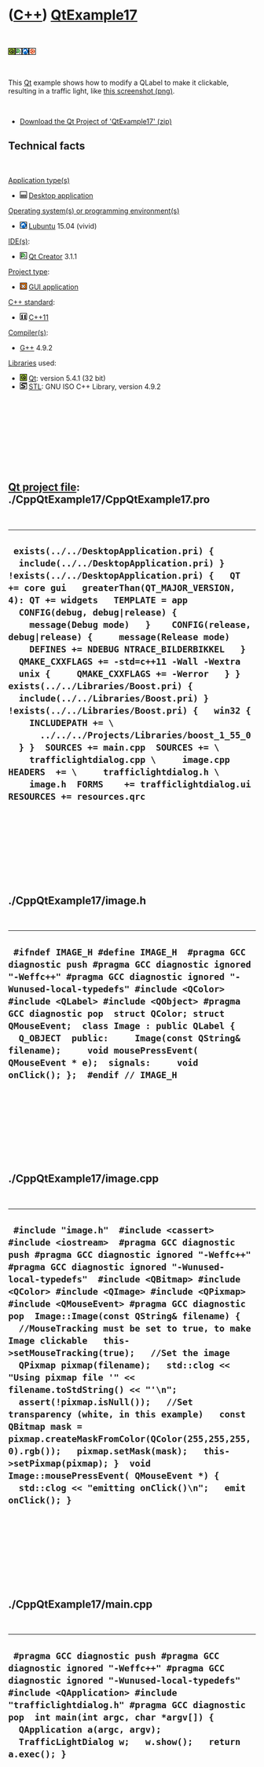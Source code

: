 
 

 

 

 

 

([C++](Cpp.md)) [QtExample17](CppQtExample17.md)
==================================================

 

![Qt](PicQt.png)![Qt
Creator](PicQtCreator.png)![Lubuntu](PicLubuntu.png)![Ubuntu](PicUbuntu.png)

 

This [Qt](CppQt.md) example shows how to modify a QLabel to make it
clickable, resulting in a traffic light, like [this screenshot
(png)](CppQtExample17.png).

 

-   [Download the Qt Project of 'QtExample17' (zip)](CppQtExample17.zip)

Technical facts
---------------

 

[Application type(s)](CppApplication.md)

-   ![Desktop](PicDesktop.png) [Desktop
    application](CppDesktopApplication.md)

[Operating system(s) or programming environment(s)](CppOs.md)

-   ![Lubuntu](PicLubuntu.png) [Lubuntu](CppLubuntu.md) 15.04 (vivid)

[IDE(s)](CppIde.md):

-   ![Qt Creator](PicQtCreator.png) [Qt Creator](CppQtCreator.md) 3.1.1

[Project type](CppQtProjectType.md):

-   ![GUI](PicGui.png) [GUI application](CppGuiApplication.md)

[C++ standard](CppStandard.md):

-   ![C++11](PicCpp11.png) [C++11](Cpp11.md)

[Compiler(s)](CppCompiler.md):

-   [G++](CppGpp.md) 4.9.2

[Libraries](CppLibrary.md) used:

-   ![Qt](PicQt.png) [Qt](CppQt.md): version 5.4.1 (32 bit)
-   ![STL](PicStl.png) [STL](CppStl.md): GNU ISO C++ Library, version
    4.9.2

 

 

 

 

 

[Qt project file](CppQtProjectFile.md): ./CppQtExample17/CppQtExample17.pro
----------------------------------------------------------------------------

 

  -----------------------------------------------------------------------------------------------------------------------------------------------------------------------------------------------------------------------------------------------------------------------------------------------------------------------------------------------------------------------------------------------------------------------------------------------------------------------------------------------------------------------------------------------------------------------------------------------------------------------------------------------------------------------------------------------------------------------------------------------------------------------------------------------------------------------------------------------------------------------------------------------
  ` exists(../../DesktopApplication.pri) {   include(../../DesktopApplication.pri) } !exists(../../DesktopApplication.pri) {   QT += core gui   greaterThan(QT_MAJOR_VERSION, 4): QT += widgets   TEMPLATE = app    CONFIG(debug, debug|release) {     message(Debug mode)   }    CONFIG(release, debug|release) {     message(Release mode)     DEFINES += NDEBUG NTRACE_BILDERBIKKEL   }    QMAKE_CXXFLAGS += -std=c++11 -Wall -Wextra    unix {     QMAKE_CXXFLAGS += -Werror   } }  exists(../../Libraries/Boost.pri) {   include(../../Libraries/Boost.pri) } !exists(../../Libraries/Boost.pri) {   win32 {     INCLUDEPATH += \       ../../../Projects/Libraries/boost_1_55_0   } }  SOURCES += main.cpp  SOURCES += \     trafficlightdialog.cpp \     image.cpp  HEADERS  += \     trafficlightdialog.h \     image.h  FORMS    += trafficlightdialog.ui  RESOURCES += resources.qrc`
  -----------------------------------------------------------------------------------------------------------------------------------------------------------------------------------------------------------------------------------------------------------------------------------------------------------------------------------------------------------------------------------------------------------------------------------------------------------------------------------------------------------------------------------------------------------------------------------------------------------------------------------------------------------------------------------------------------------------------------------------------------------------------------------------------------------------------------------------------------------------------------------------------

 

 

 

 

 

./CppQtExample17/image.h
------------------------

 

  ---------------------------------------------------------------------------------------------------------------------------------------------------------------------------------------------------------------------------------------------------------------------------------------------------------------------------------------------------------------------------------------------------------------------------------------------------------------------------------
  ` #ifndef IMAGE_H #define IMAGE_H  #pragma GCC diagnostic push #pragma GCC diagnostic ignored "-Weffc++" #pragma GCC diagnostic ignored "-Wunused-local-typedefs" #include <QColor> #include <QLabel> #include <QObject> #pragma GCC diagnostic pop  struct QColor; struct QMouseEvent;  class Image : public QLabel {   Q_OBJECT  public:     Image(const QString& filename);     void mousePressEvent( QMouseEvent * e);  signals:     void onClick(); };  #endif // IMAGE_H`
  ---------------------------------------------------------------------------------------------------------------------------------------------------------------------------------------------------------------------------------------------------------------------------------------------------------------------------------------------------------------------------------------------------------------------------------------------------------------------------------

 

 

 

 

 

./CppQtExample17/image.cpp
--------------------------

 

  --------------------------------------------------------------------------------------------------------------------------------------------------------------------------------------------------------------------------------------------------------------------------------------------------------------------------------------------------------------------------------------------------------------------------------------------------------------------------------------------------------------------------------------------------------------------------------------------------------------------------------------------------------------------------------------------------------------------------------------------------------------------------------------------------------------------------------------------------------------------------------------------------------------------
  ` #include "image.h"  #include <cassert> #include <iostream>  #pragma GCC diagnostic push #pragma GCC diagnostic ignored "-Weffc++" #pragma GCC diagnostic ignored "-Wunused-local-typedefs"  #include <QBitmap> #include <QColor> #include <QImage> #include <QPixmap> #include <QMouseEvent> #pragma GCC diagnostic pop  Image::Image(const QString& filename) {   //MouseTracking must be set to true, to make Image clickable   this->setMouseTracking(true);   //Set the image   QPixmap pixmap(filename);   std::clog << "Using pixmap file '" << filename.toStdString() << "'\n";   assert(!pixmap.isNull());   //Set transparency (white, in this example)   const QBitmap mask = pixmap.createMaskFromColor(QColor(255,255,255,0).rgb());   pixmap.setMask(mask);   this->setPixmap(pixmap); }  void Image::mousePressEvent( QMouseEvent *) {   std::clog << "emitting onClick()\n";   emit onClick(); }`
  --------------------------------------------------------------------------------------------------------------------------------------------------------------------------------------------------------------------------------------------------------------------------------------------------------------------------------------------------------------------------------------------------------------------------------------------------------------------------------------------------------------------------------------------------------------------------------------------------------------------------------------------------------------------------------------------------------------------------------------------------------------------------------------------------------------------------------------------------------------------------------------------------------------------

 

 

 

 

 

./CppQtExample17/main.cpp
-------------------------

 

  -------------------------------------------------------------------------------------------------------------------------------------------------------------------------------------------------------------------------------------------------------------------------------------------------------------------------------------------------
  ` #pragma GCC diagnostic push #pragma GCC diagnostic ignored "-Weffc++" #pragma GCC diagnostic ignored "-Wunused-local-typedefs" #include <QApplication> #include "trafficlightdialog.h" #pragma GCC diagnostic pop  int main(int argc, char *argv[]) {   QApplication a(argc, argv);   TrafficLightDialog w;   w.show();   return a.exec(); }`
  -------------------------------------------------------------------------------------------------------------------------------------------------------------------------------------------------------------------------------------------------------------------------------------------------------------------------------------------------

 

 

 

 

 

./CppQtExample17/trafficlightdialog.h
-------------------------------------

 

  ---------------------------------------------------------------------------------------------------------------------------------------------------------------------------------------------------------------------------------------------------------------------------------------------------------------------------------------------------------------------------------------------------------------------------------------------------------------------------------------------------------------------------------------------------------------------------------------------------------------------------------------------------------------------------------------------------------------------------------------------------------------------------------------------------------------------------------------------------------------------------------------------------------------------------------------------------------------------------------------------------------------------------------------------------------------------------------------------------------------------------------------------------------------------------------------------------------------------------------------------
  ` #ifndef TRAFFICLIGHTDIALOG_H #define TRAFFICLIGHTDIALOG_H  #pragma GCC diagnostic push #pragma GCC diagnostic ignored "-Weffc++" #pragma GCC diagnostic ignored "-Wunused-local-typedefs" #include <boost/shared_ptr.hpp> #include <QDialog> #pragma GCC diagnostic pop  struct Image;  namespace Ui {   class TrafficLightDialog; }  class TrafficLightDialog : public QDialog {   Q_OBJECT  public:   explicit TrafficLightDialog(QWidget *parent = 0);   TrafficLightDialog(const TrafficLightDialog&) = delete;   TrafficLightDialog& operator=(const TrafficLightDialog&) = delete;   ~TrafficLightDialog();  private:   Ui::TrafficLightDialog *ui;   //Images on the screen   boost::shared_ptr<Image> m_red;   boost::shared_ptr<Image> m_orange;   boost::shared_ptr<Image> m_green;   //Read-only off-screen images   boost::shared_ptr<const Image> m_red_on;   boost::shared_ptr<const Image> m_orange_on;   boost::shared_ptr<const Image> m_green_on;   boost::shared_ptr<const Image> m_red_off;   boost::shared_ptr<const Image> m_orange_off;   boost::shared_ptr<const Image> m_green_off; private slots:   void onRedClicked();   void onOrangeClicked();   void onGreenClicked(); };  #endif // TRAFFICLIGHTDIALOG_H`
  ---------------------------------------------------------------------------------------------------------------------------------------------------------------------------------------------------------------------------------------------------------------------------------------------------------------------------------------------------------------------------------------------------------------------------------------------------------------------------------------------------------------------------------------------------------------------------------------------------------------------------------------------------------------------------------------------------------------------------------------------------------------------------------------------------------------------------------------------------------------------------------------------------------------------------------------------------------------------------------------------------------------------------------------------------------------------------------------------------------------------------------------------------------------------------------------------------------------------------------------------

 

 

 

 

 

./CppQtExample17/trafficlightdialog.cpp
---------------------------------------

 

  ---------------------------------------------------------------------------------------------------------------------------------------------------------------------------------------------------------------------------------------------------------------------------------------------------------------------------------------------------------------------------------------------------------------------------------------------------------------------------------------------------------------------------------------------------------------------------------------------------------------------------------------------------------------------------------------------------------------------------------------------------------------------------------------------------------------------------------------------------------------------------------------------------------------------------------------------------------------------------------------------------------------------------------------------------------------------------------------------------------------------------------------------------------------------------------------------------------------------------------------------------------------------------------------------------------------------------------------------------------------------------------------------------------------------------------------------------------------------------------------------------------------------------------------------------------------------------------------------------------------------------------------------------------------------------------------------------------------------------------------------------------------------------------------------------------------------------------------------------------------------------------------------------------------------------------------------------------------------------------------------------------------------------------------------------------------------------------------------------------------------------------------------------------------------------------------------------------------------------------------------------------------------------------------------------------------
  ` #include "trafficlightdialog.h"  #include <iostream>  #pragma GCC diagnostic push #pragma GCC diagnostic ignored "-Weffc++" #pragma GCC diagnostic ignored "-Wunused-local-typedefs" #include <QVBoxLayout> #include "ui_trafficlightdialog.h" #include "image.h" #pragma GCC diagnostic pop  TrafficLightDialog::TrafficLightDialog(QWidget *parent) :     QDialog(parent),     ui(new Ui::TrafficLightDialog),     m_red(new Image(":/images/RedOff64x64.png")),     m_orange(new Image(":/images/OrangeOff64x64.png")),     m_green(new Image(":/images/GreenOff64x64.png")),     m_red_on(new Image(":/images/Red64x64.png")),     m_orange_on(new Image(":/images/Orange64x64.png")),     m_green_on(new Image(":/images/Green64x64.png")),     m_red_off(new Image(":/images/RedOff64x64.png")),     m_orange_off(new Image(":/images/OrangeOff64x64.png")),     m_green_off(new Image(":/images/GreenOff64x64.png"))     //m_red_on(false),     //m_orange_on(false),     //m_green_on(false)  {   ui->setupUi(this);    m_red->setAlignment(Qt::AlignHCenter);   m_orange->setAlignment(Qt::AlignHCenter);   m_green->setAlignment(Qt::AlignHCenter);   QVBoxLayout * layout = new QVBoxLayout(this);    layout->addWidget(m_red.get());   layout->addWidget(m_orange.get());   layout->addWidget(m_green.get());    m_red->connect(m_red.get(),SIGNAL(onClick()),this,SLOT(onRedClicked()));   m_red->connect(m_orange.get(),SIGNAL(onClick()),this,SLOT(onOrangeClicked()));   m_red->connect(m_green.get(),SIGNAL(onClick()),this,SLOT(onGreenClicked()));  }  TrafficLightDialog::~TrafficLightDialog() {   delete ui; }  void TrafficLightDialog::onRedClicked() {   std::clog << "Red clicked\n";   m_red->setPixmap(*m_red_on->pixmap());   m_orange->setPixmap(*m_orange_off->pixmap());   m_green->setPixmap(*m_green_off->pixmap()); }  void TrafficLightDialog::onOrangeClicked() {   std::clog << "Orange clicked\n";   m_red->setPixmap(*m_red_off->pixmap());   m_orange->setPixmap(*m_orange_on->pixmap());   m_green->setPixmap(*m_green_off->pixmap()); }  void TrafficLightDialog::onGreenClicked() {   std::clog << "Green clicked\n";   m_red->setPixmap(*m_red_off->pixmap());   m_orange->setPixmap(*m_orange_off->pixmap());   m_green->setPixmap(*m_green_on->pixmap()); }`
  ---------------------------------------------------------------------------------------------------------------------------------------------------------------------------------------------------------------------------------------------------------------------------------------------------------------------------------------------------------------------------------------------------------------------------------------------------------------------------------------------------------------------------------------------------------------------------------------------------------------------------------------------------------------------------------------------------------------------------------------------------------------------------------------------------------------------------------------------------------------------------------------------------------------------------------------------------------------------------------------------------------------------------------------------------------------------------------------------------------------------------------------------------------------------------------------------------------------------------------------------------------------------------------------------------------------------------------------------------------------------------------------------------------------------------------------------------------------------------------------------------------------------------------------------------------------------------------------------------------------------------------------------------------------------------------------------------------------------------------------------------------------------------------------------------------------------------------------------------------------------------------------------------------------------------------------------------------------------------------------------------------------------------------------------------------------------------------------------------------------------------------------------------------------------------------------------------------------------------------------------------------------------------------------------------------------

 

 

 

 

 

 

This page has been created by the [tool](Tools.md)
[CodeToHtml](ToolCodeToHtml.md)
